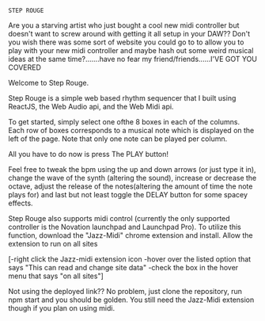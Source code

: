     STEP ROUGE

Are you a starving artist who just bought a cool new midi controller but doesn't want to screw around with getting it all setup in your DAW??  Don't you wish there was some sort of website you could go to to allow you to play with your new midi controller and maybe hash out some weird musical ideas at the same time?.......have no fear my friend/friends......I'VE GOT YOU COVERED

Welcome to Step Rouge.
 
Step Rouge is a simple web based rhythm sequencer that I built using ReactJS, the Web Audio api, and the Web Midi api.  

To get started, simply select one ofthe 8 boxes in each of the columns.  Each row of boxes corresponds to a musical note which is displayed on the left of the page.  Note that only one note can be played per column.

All you have to do now is press The PLAY button!

Feel free to tweak the bpm using the up and down arrows (or just type it in), change the wave of the synth (altering the sound), increase or decrease the octave, adjust the release of the notes(altering the amount of time the note plays for) and last but not least toggle the DELAY button for some spacey effects.



Step Rouge also supports midi control (currently the only supported controller is the Novation launchpad and Launchpad Pro).
To utilize this function, download the "Jazz-Midi" chrome extension and install. Allow the extension to run on all sites

[-right click the Jazz-midi extension icon
    -hover over the listed option that says "This can read and change site data"
    -check the box in the hover menu that says "on all sites"]


Not using the deployed link?? No problem, just clone the repository, run npm start and you should be golden.  You still need the Jazz-Midi extension though if you plan on using midi.
